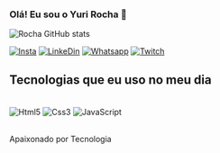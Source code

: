 ### Olá! Eu sou o Yuri Rocha 👋


![Rocha GitHub stats](https://github-readme-stats.vercel.app/api?username=yrocha05&show_icons=true&theme=dark)

[![Insta](https://img.shields.io/badge/Instagram-E4405F?style=for-the-badge&logo=instagram&logoColor=white)](https://www.instagram.com/yrocha_05/)
[![LinkeDin](https://img.shields.io/badge/LinkedIn-0077B5?style=for-the-badge&logo=linkedin&logoColor=white)](https://www.linkedin.com/in/yurirocha05/)
[![Whatsapp](https://img.shields.io/badge/WhatsApp-25D366?style=for-the-badge&logo=whatsapp&logoColor=white)](https://wa.me/5521979642580)
[![Twitch](https://img.shields.io/badge/Twitch-9146FF?style=for-the-badge&logo=twitch&logoColor=white)](https://www.twitch.tv/yrocha05)


## Tecnologias que eu uso no meu dia

<div style="display : inline_block"><br/>
    <img align="center" alt="Html5" src= "https://img.shields.io/badge/HTML5-E34F26?style=for-the-badge&logo=html5&logoColor=white">
    <img align="center" alt="Css3" src= "https://img.shields.io/badge/CSS3-1572B6?style=for-the-badge&logo=css3&logoColor=white">
     <img align="center" alt="JavaScript" src= "https://img.shields.io/badge/JavaScript-323330?style=for-the-badge&logo=javascript&logoColor=F7DF1E">

</div> <br/>

Apaixonado por Tecnologia
